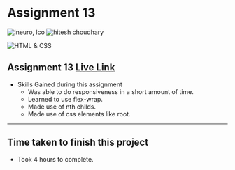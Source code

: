 # Assignment 13

![ineuro, lco](https://img.shields.io/badge/iNeuron-LCO-green)
![hitesh choudhary](https://img.shields.io/badge/Hitesh--Choudhary-Full--stack--JS--bootcamp-red)

![HTML & CSS](https://img.shields.io/badge/HTML-CSS-orange)

## Assignment 13 [Live Link](https://live-pro-13.netlify.app)

- Skills Gained during this assignment
  - Was able to do responsiveness in a short amount of time.
  - Learned to use flex-wrap.
  - Made use of nth childs.
  - Made use of css elements like root.

---

## Time taken to finish this project

- Took 4 hours to complete.
